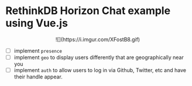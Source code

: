 # RethinkDB Horizon Chat example using Vue.js

<center>![](https://i.imgur.com/XFostB8.gif)</center>

- [ ] implement `presence`
- [ ] implement `geo` to display users differently that are geographically near you
- [ ] implement `auth` to allow users to log in via Github, Twitter, etc and have their handle appear.

